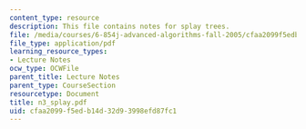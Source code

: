 ```yaml
---
content_type: resource
description: This file contains notes for splay trees.
file: /media/courses/6-854j-advanced-algorithms-fall-2005/cfaa2099f5edb14d32d93998efd87fc1_n3_splay.pdf
file_type: application/pdf
learning_resource_types:
- Lecture Notes
ocw_type: OCWFile
parent_title: Lecture Notes
parent_type: CourseSection
resourcetype: Document
title: n3_splay.pdf
uid: cfaa2099-f5ed-b14d-32d9-3998efd87fc1
---
```

